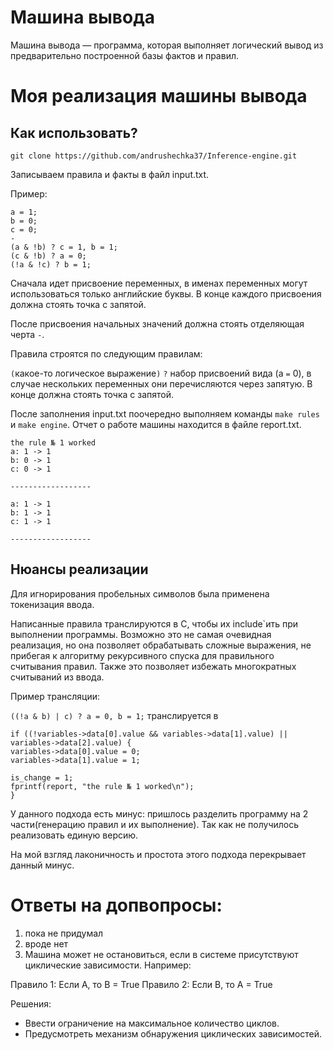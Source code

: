 # Машина вывода
Машина вывода — программа, которая выполняет логический вывод из предварительно построенной базы фактов и правил.

# Моя реализация машины вывода
## Как использовать?
```
git clone https://github.com/andrushechka37/Inference-engine.git
```

Записываем правила и факты в файл input.txt.

Пример:
```
a = 1;
b = 0;
c = 0;
-
(a & !b) ? c = 1, b = 1;
(c & !b) ? a = 0;
(!a & !c) ? b = 1;
```
Сначала идет присвоение переменных, в именах переменных могут использоваться только английские буквы. В конце каждого присвоения должна стоять точка с запятой.

После присвоения начальных значений должна стоять отделяющая черта `-`.

Правила строятся по следующим правилам:

`(`какое-то логическое выражение`)` `?` набор присвоений вида (a `=` 0), в случае нескольких переменных они перечисляются через запятую. В конце должна стоять точка с запятой.

После заполнения input.txt поочередно выполняем команды `make rules` и `make engine`. Отчет о работе машины находится в файле report.txt.
```
the rule № 1 worked
a: 1 -> 1
b: 0 -> 1
c: 0 -> 1

------------------

a: 1 -> 1
b: 1 -> 1
c: 1 -> 1

------------------
```

## Нюансы реализации
Для игнорирования пробельных символов была применена токенизация ввода. 

Написанные правила транслируются в C, чтобы их include`ить при выполнении программы. Возможно это не самая очевидная реализация, но она позволяет обрабатывать сложные выражения, не прибегая к алгоритму рекурсивного спуска для правильного считывания правил. Также это позволяет избежать многократных считываний из ввода.

Пример трансляции:

`((!a & b) | c) ? a = 0, b = 1;` транслируется в 
```
if ((!variables->data[0].value && variables->data[1].value) || variables->data[2].value) {
variables->data[0].value = 0;
variables->data[1].value = 1;

is_change = 1;
fprintf(report, "the rule № 1 worked\n");
}
```

У данного подхода есть минус: пришлось разделить программу на 2 части(генерацию правил и их выполнение). Так как не получилось реализовать единую версию. 

На мой взгляд лаконичность и простота этого подхода перекрывает данный минус.


# Ответы на допвопросы:
1. пока не придумал
2. вроде нет
3. Машина может не остановиться, если в системе присутствуют циклические зависимости. Например:

Правило 1: Если A, то B = True
Правило 2: Если B, то A = True

Решения:
* Ввести ограничение на максимальное количество циклов.
* Предусмотреть механизм обнаружения циклических зависимостей.